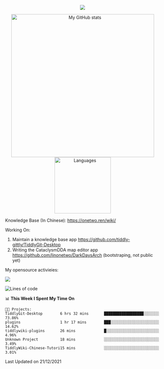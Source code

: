 <a href="https://github.com/linonetwo">
    <p align="center">
        <img src="https://github-profile-trophy.vercel.app/?username=linonetwo&column=7&theme=onedark"/>
    </p>
</a>
<a align="center" href="https://github.com/linonetwo">
  <p align="center">
    <img src="https://github-readme-stats.vercel.app/api?username=linonetwo&show_icons=true&count_private=true" alt="My GitHub stats" width="465"/>
    <img src="https://github-readme-stats.vercel.app/api/top-langs/?username=linonetwo&layout=compact&langs_count=10" alt="Languages" height="183">
  </p>
</a>

Knowledge Base (In Chinese): https://onetwo.ren/wiki/

Working On: 

1. Maintain a knowledge base app https://github.com/tiddly-gittly/TiddlyGit-Desktop
1. Writing the CataclysmDDA map editor app https://github.com/linonetwo/DarkDaysArch (bootstraping, not public yet)

My opensource activieies:

![](https://visitor-badge.glitch.me/badge?page_id=linonetwo.linonetwo)

<!--START_SECTION:waka-->
![Lines of code](https://img.shields.io/badge/From%20Hello%20World%20I%27ve%20Written-2%20Million%20lines%20of%20code-blue)

📊 **This Week I Spent My Time On** 

```text
🐱‍💻 Projects: 
TiddlyGit-Desktop        6 hrs 32 mins       ██████████████████░░░░░░░   73.86% 
plugins                  1 hr 17 mins        ███░░░░░░░░░░░░░░░░░░░░░░   14.62% 
tiddlywiki-plugins       26 mins             █░░░░░░░░░░░░░░░░░░░░░░░░   4.96% 
Unknown Project          18 mins             ░░░░░░░░░░░░░░░░░░░░░░░░░   3.49% 
TiddlyWiki-Chinese-Tutori15 mins             ░░░░░░░░░░░░░░░░░░░░░░░░░   3.01%

```


 Last Updated on 21/12/2021
<!--END_SECTION:waka-->
